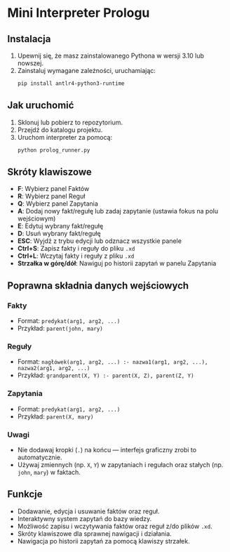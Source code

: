 # Mini Interpreter Prologu

## Instalacja

1. Upewnij się, że masz zainstalowanego Pythona w wersji 3.10 lub nowszej.
2. Zainstaluj wymagane zależności, uruchamiając:
   ```bash
   pip install antlr4-python3-runtime
   ```

## Jak uruchomić

1. Sklonuj lub pobierz to repozytorium.
2. Przejdź do katalogu projektu.
3. Uruchom interpreter za pomocą:
   ```bash
   python prolog_runner.py
   ```

## Skróty klawiszowe

- **F**: Wybierz panel Faktów  
- **R**: Wybierz panel Reguł  
- **Q**: Wybierz panel Zapytania  
- **A**: Dodaj nowy fakt/regułę lub zadaj zapytanie (ustawia fokus na polu wejściowym)  
- **E**: Edytuj wybrany fakt/regułę  
- **D**: Usuń wybrany fakt/regułę  
- **ESC**: Wyjdź z trybu edycji lub odznacz wszystkie panele  
- **Ctrl+S**: Zapisz fakty i reguły do pliku `.xd`  
- **Ctrl+L**: Wczytaj fakty i reguły z pliku `.xd`  
- **Strzałka w górę/dół**: Nawiguj po historii zapytań w panelu Zapytania  

## Poprawna składnia danych wejściowych

### Fakty
- Format: `predykat(arg1, arg2, ...)`
- Przykład: `parent(john, mary)`

### Reguły
- Format: `nagłówek(arg1, arg2, ...) :- nazwa1(arg1, arg2, ...), nazwa2(arg1, arg2, ...)`
- Przykład: `grandparent(X, Y) :- parent(X, Z), parent(Z, Y)`

### Zapytania
- Format: `predykat(arg1, arg2, ...)`
- Przykład: `parent(X, mary)`

### Uwagi
- Nie dodawaj kropki (`.`) na końcu — interfejs graficzny zrobi to automatycznie.
- Używaj zmiennych (np. `X`, `Y`) w zapytaniach i regułach oraz stałych (np. `john`, `mary`) w faktach.

## Funkcje

- Dodawanie, edycja i usuwanie faktów oraz reguł.
- Interaktywny system zapytań do bazy wiedzy.
- Możliwość zapisu i wczytywania faktów oraz reguł z/do plików `.xd`.
- Skróty klawiszowe dla sprawnej nawigacji i działania.
- Nawigacja po historii zapytań za pomocą klawiszy strzałek.